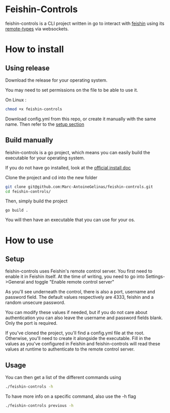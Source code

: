 # Feishin-Controls
feishin-controls is a CLI project written in go to interact with [feishin](https://github.com/jeffvli/feishin) using its [remote-types](https://github.com/jeffvli/feishin/blob/904f05ff61c5ce90e8edede1b39068d3fb6a3c83/src/shared/types/remote-types.ts) via websockets.

# How to install
## Using release
Download the release for your operating system.

You may need to set permissions on the file to be able to use it.

On Linux :
```bash
chmod +x feishin-controls
```

Download config.yml from this repo, or create it manually with the same name. Then refer to the [setup section](#How-to-use/Setup)
## Build manually
feishin-controls is a go project, which means you can easily build the executable for your operating system.

If you do not have go installed, look at the [official install doc](https://go.dev/doc/install)

Clone the project and cd into the new folder
```bash
git clone git@github.com:Marc-AntoineGelinas/feishin-controls.git
cd feishin-controls/
```

Then, simply build the project
```
go build .
```

You will then have an executable that you can use for your os.

# How to use
## Setup
feishin-controls uses Feishin's remote control server. You first need to enable it in Feishin itself.
At the time of writing, you need to go into Settings->General and toggle "Enable remote control server"

As you'll see underneath the control, there is also a port, username and password field. The default values respectively are 4333, feishin and a random unsecure password.

You can modify these values if needed, but if you do not care about authentication you can also leave the username and password fields blank. Only the port is required.

If you've cloned the project, you'll find a config.yml file at the root. Otherwise, you'll need to create it alongside the executable.
Fill in the values as you've configured in Feishin and feishin-controls will read these values at runtime to authenticate to the remote control server.

## Usage
You can then get a list of the different commands using
```bash
./feishin-controls -h
```

To have more info on a specific command, also use the -h flag

```bash
./feishin-controls previous -h
```
